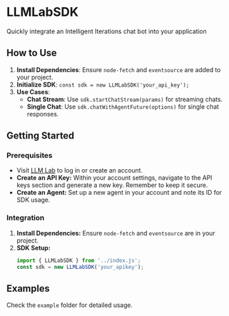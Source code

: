 # LLMLabSDK

Quickly integrate an Intelligent Iterations chat bot into your application

## How to Use
1. **Install Dependencies**: Ensure `node-fetch` and `eventsource` are added to your project.
2. **Initialize SDK**: `const sdk = new LLMLabSDK('your_api_key');`
3. **Use Cases**:
   - **Chat Stream**: Use `sdk.startChatStream(params)` for streaming chats.
   - **Single Chat**: Use `sdk.chatWithAgentFuture(options)` for single chat responses.

## Getting Started

### Prerequisites
- Visit [LLM Lab](https://intelligentiterations.com) to log in or create an account.
- **Create an API Key:** Within your account settings, navigate to the API keys section and generate a new key. Remember to keep it secure.
- **Create an Agent:** Set up a new agent in your account and note its ID for SDK usage.

### Integration
1. **Install Dependencies:** Ensure `node-fetch` and `eventsource` are in your project.
2. **SDK Setup:**
   ```javascript
   import { LLMLabSDK } from '../index.js';
   const sdk = new LLMLabSDK('your_apikey');


## Examples

Check the `example` folder for detailed usage.

